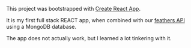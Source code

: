 This project was bootstrapped with [Create React App](https://github.com/facebookincubator/create-react-app).

It is my first full stack REACT app, when combined with our [feathers API](https://github.com/smilingkite/simpleCardGame) using a MongoDB database.

The app does not actually work, but I learned a lot tinkering with it. 

